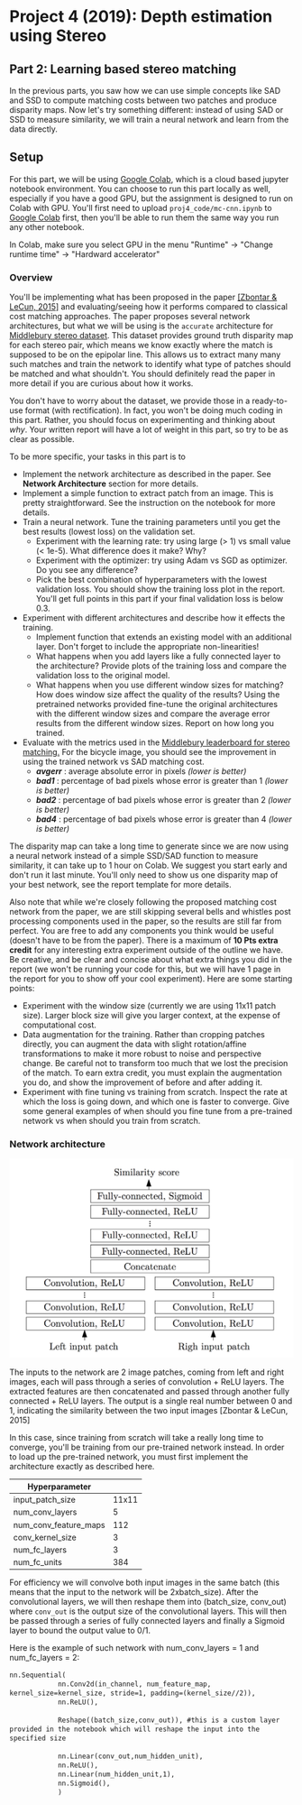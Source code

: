 

# Project 4 (2019): Depth estimation using Stereo

## Part 2: Learning based stereo matching
In the previous parts, you saw how we can use simple concepts like SAD and SSD to compute matching costs between two patches and produce disparity maps. Now let's try something different: instead of using SAD or SSD to measure similarity, we will train a neural network and learn from the data directly.   

## Setup

For this part, we will be using [Google Colab]([https://colab.research.google.com](https://colab.research.google.com/)), which is a cloud based jupyter notebook environment. You can choose to run this part locally as well, especially if you have a good GPU, but the assignment is designed to run on Colab with GPU. You'll first need to upload `proj4_code/mc-cnn.ipynb` to [Google Colab]([https://colab.research.google.com](https://colab.research.google.com/)) first, then you'll be able to run them the same way you run any other notebook.

In Colab, make sure you select GPU in the menu "Runtime" -> "Change runtime time" -> "Hardward accelerator" 

### Overview
You'll be implementing what has been proposed in the paper [[Zbontar & LeCun, 2015]](https://arxiv.org/abs/1409.4326) and evaluating/seeing how it performs compared to classical cost matching approaches. The paper proposes several network architectures, but what we will be using is the `accurate` architecture for [Middlebury stereo dataset](http://vision.middlebury.edu/stereo/data/). This dataset provides ground truth disparity map for each stereo pair, which means we know exactly where the match is supposed to be on the epipolar line. This allows us to extract many many such matches and train the network to identify what type of patches should be matched and what shouldn't. You should definitely read the paper in more detail if you are curious about how it works.

You don't have to worry about the dataset, we provide those in a ready-to-use format (with rectification). In fact, you won't be doing much coding in this part. Rather, you should focus on experimenting and thinking about *why*. Your written report will have a lot of weight in this part, so try to be as clear as possible.

To be more specific, your tasks in this part is to

 - Implement the network architecture as described in the paper. See **Network Architecture** section for more details. 
 - Implement a simple function to extract patch from an image. This is pretty straightforward. See the instruction on the notebook for more details. 
 - Train a neural network. Tune the training parameters until you get the best results (lowest loss) on the validation set.     
	 - Experiment with the learning rate: try using large (> 1) vs small value (< 1e-5). What difference does it make? Why?   
	 - Experiment with the optimizer: try using Adam vs SGD as optimizer. Do you see any difference?   
	 - Pick the best combination of hyperparameters with the lowest validation loss. You should show the training loss plot in the report. You'll get full points in this part if your final validation loss is below 0.3.
 - Experiment with different architectures and describe how it effects the training. 
     - Implement function that extends an existing model with an additional layer. Don't forget to include the appropriate non-linearities!
     - What happens when you add layers like a fully connected layer to the architecture? Provide plots of the training loss and compare the validation loss to the original model.
     - What happens when you use different window sizes for matching? How does window size affect the quality of the results? Using the pretrained networks provided fine-tune the original architectures with the different window sizes and compare the average error results from the different window sizes. Report on how long you trained.
 - Evaluate with the metrics used in the [Middlebury leaderboard for stereo matching.](http://vision.middlebury.edu/stereo/eval3/) For the bicycle image, you should see the improvement in using the trained network vs SAD matching cost.
	 - ***avgerr*** : average absolute error in pixels *(lower is better)*
	 - ***bad1*** : percentage of bad pixels whose error is greater than 1 *(lower is better)*
	 - ***bad2*** : percentage of bad pixels whose error is greater than 2 *(lower is better)*
	 - ***bad4*** : percentage of bad pixels whose error is greater than 4 *(lower is better)*

The disparity map can take a long time to generate since we are now using a neural network instead of a simple SSD/SAD function to measure similarity, it can take up to 1 hour on Colab. We suggest you start early and don't run it last minute. You'll only need to show us one disparity map of your best network, see the report template for more details.

Also note that while we're closely following the proposed matching cost network from the paper, we are still skipping several bells and whistles post processing components used in the paper, so the results are still far from perfect. You are free to add any components you think would be useful (doesn't have to be from the paper). There is a maximum of **10 Pts extra credit** for any interesting extra experiment outside of the outline we have. Be creative, and be clear and concise about what extra things you did in the report (we won't be running your code for this, but we will have 1 page in the report for you to show off your cool experiment). Here are some starting points:
- Experiment with the window size (currently we are using 11x11 patch size). Larger block size will give you larger context, at the expense of computational cost. 
- Data augmentation for the training. Rather than cropping patches directly, you can augment the data with slight rotation/affine transformations to make it more robust to noise and perspective change. Be careful not to transform too much that we lost the precision of the match. To earn extra credit, you must explain the augmentation you do, and show the improvement of before and after adding it. 
- Experiment with fine tuning vs training from scratch. Inspect the rate at which the loss is going down, and which one is faster to converge. Give some general examples of when should you fine tune from a pre-trained network vs when should you train from scratch.     


### Network architecture

![The figure shows the structure of the *accurate* architecture proposed in Zbontar & LeCun, 2015](images/proj4/network_arch.png)

The inputs to the network are 2 image patches, coming from left and right images, each will pass through a series of convolution + ReLU layers. The extracted features are then concatenated and passed through another fully connected + ReLU layers. The output is a single real number between 0 and 1, indicating the similarity between the two input images [Zbontar & LeCun, 2015] 

In this case, since training from scratch will take a really long time to converge, you'll be training from our pre-trained network instead. In order to load up the pre-trained network, you must first implement the architecture exactly as described here.

| Hyperparameter |  |
|--|--|
| input_patch_size | 11x11 |
| num_conv_layers | 5 |
| num_conv_feature_maps | 112 |
| conv_kernel_size | 3 |
| num_fc_layers | 3 |
| num_fc_units | 384 |

For efficiency we will convolve both input images in the same batch (this means that the input to the network will be 2xbatch_size). After the convolutional layers, we will then reshape them into (batch_size, conv_out) where `conv_out` is the output size of the convolutional layers. This will then be passed through a series of fully connected layers and finally a Sigmoid layer to bound the output value to 0/1.

Here is the example of such network with num_conv_layers = 1 and num_fc_layers = 2:

```
nn.Sequential(
            nn.Conv2d(in_channel, num_feature_map, kernel_size=kernel_size, stride=1, padding=(kernel_size//2)),
            nn.ReLU(),

            Reshape((batch_size,conv_out)), #this is a custom layer provided in the notebook which will reshape the input into the specified size

            nn.Linear(conv_out,num_hidden_unit),
            nn.ReLU(),
            nn.Linear(num_hidden_unit,1),
            nn.Sigmoid(),
            )
```

